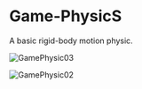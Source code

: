 # Game-PhysicS
A basic rigid-body motion physic.<p>
  
![GamePhysic03](https://user-images.githubusercontent.com/22451778/135225442-f921fb78-99f2-439b-b6f9-a1cf498f517d.gif) <p>
  
![GamePhysic02](https://user-images.githubusercontent.com/22451778/135224127-cef1d368-e59f-4fed-8148-bb4c9bf3dedf.gif)
